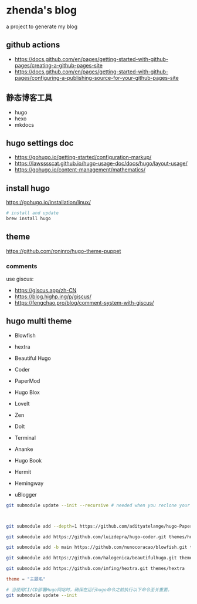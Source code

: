 # zhenda's blog

a project to generate my blog

## github actions

- <https://docs.github.com/en/pages/getting-started-with-github-pages/creating-a-github-pages-site>
- <https://docs.github.com/en/pages/getting-started-with-github-pages/configuring-a-publishing-source-for-your-github-pages-site>

## 静态博客工具

- hugo
- hexo
- mkdocs

## hugo settings doc

- https://gohugo.io/getting-started/configuration-markup/
- https://lawsssscat.github.io/hugo-usage-doc/docs/hugo/layout-usage/
- https://gohugo.io/content-management/mathematics/

## install hugo

https://gohugo.io/installation/linux/

```bash
# install and update
brew install hugo
```

## theme

https://github.com/roninro/hugo-theme-puppet

### comments

use giscus:
- https://giscus.app/zh-CN
- https://blog.highp.ing/p/giscus/
- https://fengchao.pro/blog/comment-system-with-giscus/

## hugo multi theme

- Blowfish
- hextra
- Beautiful Hugo
- Coder
- PaperMod

- Hugo Blox
- LoveIt

- Zen
- DoIt
- Terminal
- Ananke
- Hugo Book
- Hermit
- Hemingway
- uBlogger




```bash
git submodule update --init --recursive # needed when you reclone your repo (submodules may not get cloned automatically)



git submodule add --depth=1 https://github.com/adityatelange/hugo-PaperMod.git themes/PaperMod

git submodule add https://github.com/luizdepra/hugo-coder.git themes/hugo-coder

git submodule add -b main https://github.com/nunocoracao/blowfish.git themes/blowfish

git submodule add https://github.com/halogenica/beautifulhugo.git themes/beautifulhugo

git submodule add https://github.com/imfing/hextra.git themes/hextra
```




```toml
theme = "主题名"
```


```bash
# 当使用CI/CD部署Hugo网站时，确保在运行hugo命令之前执行以下命令至关重要。
git submodule update --init
```

